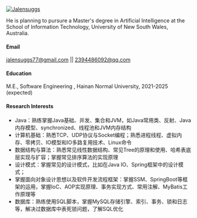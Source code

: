 [![Jalensuggs](https://img.shields.io/badge/Jalensuggs-github-blue?logo=github)](https://github.com/Jalensuggs)

He is planning to pursure a Master's degree in Artificial Intelligence at the School of Information Technology, University of New South Wales, Australia.

#### Email

jalensuggs77@gmail.com      ||       2394486092@qq.com

#### Education

M.E., Software Engineering , Hainan Normal University, 2021-2025 (expected)

#### Research Interests

* Java：熟练掌握Java基础、并发、集合和JVM，如Java常用类、反射、Java内存模型、synchronized、线程池和JVM内存结构
* 计算机基础：熟悉TCP、UDP协议与Socket编程；熟悉进程线程、虚拟内存、零拷贝、IO模型和IO多路复用技术、Linux命令
* 数据结构与算法：熟悉常见线性数据结构、常见Tree的原理和使用、哈希表底层实现与扩容；掌握常见排序算法的实现原理
* 设计模式：掌握常见的设计模式，比如在Java IO、Spring框架中的设计模式；
* 掌握面向对象设计思想以及软件开发流程框架：掌握SSM、SpringBoot等框架的运用，掌握IoC、AOP实现原理、事务实现方式、常用注解、MyBatis工作原理等
* 数据库：熟练使用SQL脚本，掌握MySQL存储引擎、索引、事务、锁和日志等，解决过数据库中表死锁问题，了解SQL优化
